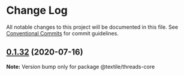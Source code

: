 # Change Log

All notable changes to this project will be documented in this file.
See [Conventional Commits](https://conventionalcommits.org) for commit guidelines.

## [0.1.32](https://github.com/textileio/js-threads/compare/@textile/threads-core@0.1.31...@textile/threads-core@0.1.32) (2020-07-16)

**Note:** Version bump only for package @textile/threads-core
